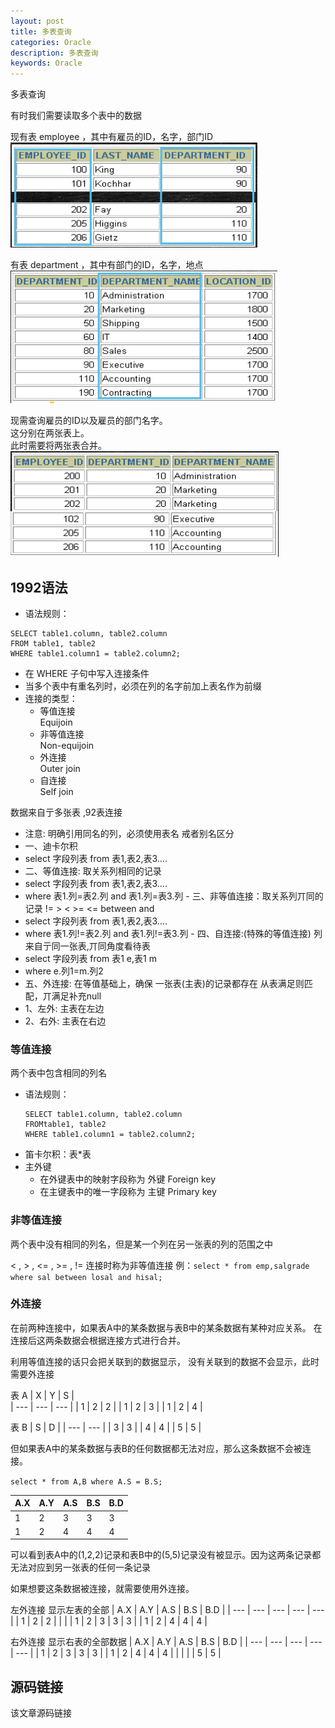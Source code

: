 ```yaml
---
layout: post
title: 多表查询
categories: Oracle
description: 多表查询
keywords: Oracle
---
```


多表查询

有时我们需要读取多个表中的数据

现有表 employee ，其中有雇员的ID，名字，部门ID<br>
![enter description here](/images/posts/oracle/multiquery/employee.png)

有表 department ，其中有部门的ID，名字，地点
![enter description here](/images/posts/oracle/multiquery/department.png)

现需查询雇员的ID以及雇员的部门名字。<br>
这分别在两张表上。<br>
此时需要将两张表合并。<br>
![enter description here](/images/posts/oracle/multiquery/employee-department.png)

## 1992语法
- 语法规则：
```
SELECT table1.column, table2.column
FROM table1, table2
WHERE table1.column1 = table2.column2; 
```
- 在 WHERE 子句中写入连接条件
- 当多个表中有重名列时，必须在列的名字前加上表名作为前缀
- 连接的类型：
	- 等值连接<br>
		Equijoin
	- 非等值连接<br>
		Non-equijoin
	- 外连接 <br>
		Outer join
	- 自连接 <br>
		Self join
		
		
数据来自亍多张表 ,92表连接
- 注意: 明确引用同名的列，必须使用表名 戒者别名区分
- 一、迪卡尔积
- select 字段列表 from 表1,表2,表3....
- 二、等值连接: 取关系列相同的记录
- select 字段列表 from 表1,表2,表3....
- where 表1.列=表2.列 and 表1.列=表3.列 - 三、非等值连接：取关系列丌同的记录 != > < >= <= between and 
- select 字段列表 from 表1,表2,表3....
- where 表1.列!=表2.列 and 表1.列!=表3.列 - 四、自连接:(特殊的等值连接) 列来自亍同一张表,丌同角度看待表
- select 字段列表 from 表1 e,表1 m
- where e.列1=m.列2 
- 五、外连接: 在等值基础上，确保 一张表(主表)的记录都存在 从表满足则匹配，丌满足补充null
- 1、左外: 主表在左边
- 2、右外: 主表在右边

### 等值连接
两个表中包含相同的列名

- 语法规则：
	```
	SELECT table1.column, table2.column
	FROMtable1, table2
	WHERE table1.column1 = table2.column2;
	```
- 笛卡尔积：表\*表 
- 主外键
	- 在外键表中的映射字段称为 外键 Foreign key
	- 在主键表中的唯一字段称为 主键 Primary key

### 非等值连接
两个表中没有相同的列名，但是某一个列在另一张表的列的范围之中

< , > , <= , >= , != 连接时称为非等值连接
例：`select * from emp,salgrade where sal between losal and hisal;`

### 外连接
在前两种连接中，如果表A中的某条数据与表B中的某条数据有某种对应关系。
在连接后这两条数据会根据连接方式进行合并。

利用等值连接的话只会把关联到的数据显示，
没有关联到的数据不会显示，此时需要外连接

表 A
| X   | Y   | S   |  
| --- | --- | --- |
| 1   | 2   | 2   |
| 1   | 2   | 3   |
| 1   | 2   | 4   |

表 B
| S   | D   | 
| --- | --- | 
| 3   | 3   | 
| 4   | 4   | 
| 5   | 5   | 



但如果表A中的某条数据与表B的任何数据都无法对应，那么这条数据不会被连接。

`select * from A,B where A.S = B.S;`

| A.X | A.Y | A.S | B.S | B.D |
| --- | --- | --- | --- | --- |
| 1   | 2   | 3   | 3   | 3   |
| 1   | 2   | 4   | 4   | 4   |

可以看到表A中的(1,2,2)记录和表B中的(5,5)记录没有被显示。因为这两条记录都无法对应到另一张表的任何一条记录


如果想要这条数据被连接，就需要使用外连接。

左外连接
显示左表的全部
| A.X | A.Y | A.S | B.S | B.D |
| --- | --- | --- | --- | --- |
| 1   | 2   | 2   |      |      |
| 1   | 2   | 3   | 3   | 3   |
| 1   | 2   | 4   | 4   | 4   |

右外连接
显示右表的全部数据
| A.X | A.Y | A.S | B.S | B.D |
| --- | --- | --- | --- | --- |
| 1   | 2   | 3   | 3   | 3   |
| 1   | 2   | 4   | 4   | 4   |
|      |      |      | 5   | 5   |


## 源码链接
该文章源码链接 [](url)